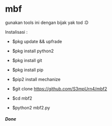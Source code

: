 # mbf
gunakan tools ini dengan bijak yak tod :D

Instalisasi : 
- $pkg update && upfrade
- $pkg install python2
- $pkg install git
- $pkg install pip
- $pip2 install mechanize

- $git clone https://github.com/S3mpUrn4/mbf2

- $cd mbf2
- $python2 mbf2.py

##### Done #####

